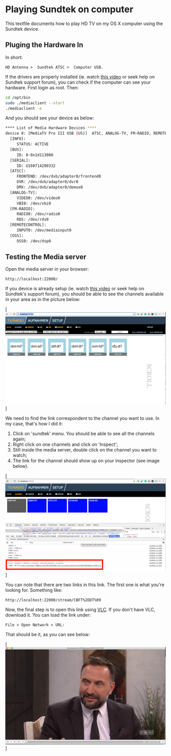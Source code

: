 # Playing Sundtek on computer

This textfile documents how to play HD TV on my OS X computer using the Sundtek device.

## Pluging the Hardware In
In short:
```
HD Antenna >  Sundtek ATSC >  Computer USB.
```

If the drivers are properly installed (ie. watch [this video](https://www.youtube.com/watch?v=o7K6hIPoaSc) or seek help on Sundtek support forum), you can check if the computer can see your hardware. First login as root. Then:

```bash
cd /opt/bin
sudo ./mediaclient --start
./mediaclient -e
```

And you should see your device as below:
```bash
**** List of Media Hardware Devices ****
device 0: [MediaTV Pro III USB (US)]  ATSC, ANALOG-TV, FM-RADIO, REMOTE-CONTROL, OSS-AUDIO, RDS
  [INFO]:
     STATUS: ACTIVE
  [BUS]:
     ID: 0-0x1d113000
  [SERIAL]:
     ID: U160714200332
  [ATSC]:
     FRONTEND: /dev/dvb/adapter0/frontend0
     DVR: /dev/dvb/adapter0/dvr0
     DMX: /dev/dvb/adapter0/demux0
  [ANALOG-TV]:
     VIDEO0: /dev/video0
     VBI0: /dev/vbi0
  [FM-RADIO]:
     RADIO0: /dev/radio0
     RDS: /dev/rds0
  [REMOTECONTROL]:
     INPUT0: /dev/mediainput0
  [OSS]:
     OSS0: /dev/dsp0
```

## Testing the Media server
Open the media server in your browser:
```
http://localhost:22000/
```

If you device is already setup (ie. watch [this video](https://www.youtube.com/watch?v=sEnB6PGZHVw) or seek help on Sundtek's support forum), you should be able to see the channels available in your area as in the picture below:

[![VIDEO1](images/media-server-channels.png)]

We need to find the link correspondent to the channel you want to use. In my case, that's how I did it:
  1. Click on 'sundtek' menu. You should be able to see all the channels again;
  2. Right click on one channels and click on 'Inspect';
  3. Still inside the media server, double click on the channel you want to watch;
  4. The link for the channel should show up on your inspector (see image below).

[![VIDEO1](images/link.png)]

You can note that there are two links in this link. The first one is what you're looking for. Something like:
```
http://localhost:22000/stream/CBFT%2DDT%09
```

Now, the final step is to open this link using [VLC](https://www.videolan.org/). If you don't have VLC, download it. You can load the link under:
```
File > Open Network > URL:
```

That should be it, as you can see below:

[![VIDEO1](images/tv-on-osx.png)]
